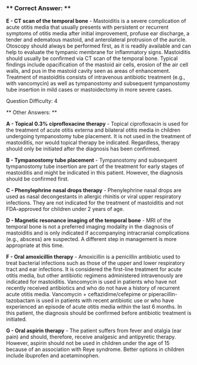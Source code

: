 ### ** Correct Answer: **

**E - CT scan of the temporal bone** - Mastoiditis is a severe complication of acute otitis media that usually presents with persistent or recurrent symptoms of otitis media after initial improvement, profuse ear discharge, a tender and edematous mastoid, and anterolateral protrusion of the auricle. Otoscopy should always be performed first, as it is readily available and can help to evaluate the tympanic membrane for inflammatory signs. Mastoiditis should usually be confirmed via CT scan of the temporal bone. Typical findings include opacification of the mastoid air cells, erosion of the air cell walls, and pus in the mastoid cavity seen as areas of enhancement. Treatment of mastoiditis consists of intravenous antibiotic treatment (e.g., with vancomycin) as well as tympanostomy and subsequent tympanostomy tube insertion in mild cases or mastoidectomy in more severe cases.

Question Difficulty: 4

** Other Answers: **

**A - Topical 0.3% ciprofloxacine therapy** - Topical ciprofloxacin is used for the treatment of acute otitis externa and bilateral otitis media in children undergoing tympanostomy tube placement. It is not used in the treatment of mastoiditis, nor would topical therapy be indicated. Regardless, therapy should only be initiated after the diagnosis has been confirmed.

**B - Tympanostomy tube placement** - Tympanostomy and subsequent tympanostomy tube insertion are part of the treatment for early stages of mastoiditis and might be indicated in this patient. However, the diagnosis should be confirmed first.

**C - Phenylephrine nasal drops therapy** - Phenylephrine nasal drops are used as nasal decongestants in allergic rhinitis or viral upper respiratory infections. They are not indicated for the treatment of mastoiditis and not FDA-approved for children under 2 years of age.

**D - Magnetic resonance imaging of the temporal bone** - MRI of the temporal bone is not a preferred imaging modality in the diagnosis of mastoiditis and is only indicated if accompanying intracranial complications (e.g., abscess) are suspected. A different step in management is more appropriate at this time.

**F - Oral amoxicillin therapy** - Amoxicillin is a penicillin antibiotic used to treat bacterial infections such as those of the upper and lower respiratory tract and ear infections. It is considered the first-line treatment for acute otitis media, but other antibiotic regimens administered intravenously are indicated for mastoiditis. Vancomycin is used in patients who have not recently received antibiotics and who do not have a history of recurrent acute otitis media. Vancomycin + ceftazidime/cefepime or piperacillin-tazobactam is used in patients with recent antibiotic use or who have experienced an episode of acute otitis media within the last 6 months. In this patient, the diagnosis should be confirmed before antibiotic treatment is initiated.

**G - Oral aspirin therapy** - The patient suffers from fever and otalgia (ear pain) and should, therefore, receive analgesic and antipyretic therapy. However, aspirin should not be used in children under the age of 15 because of an association with Reye syndrome. Better options in children include ibuprofen and acetaminophen.

